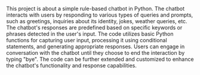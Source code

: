 This project is about a simple rule-based chatbot in Python. The chatbot interacts with users by responding to various types of queries and prompts, such as greetings, inquiries about its identity, jokes, weather queries, etc. The chatbot's responses are predefined based on specific keywords or phrases detected in the user's input. The code utilizes basic Python functions for capturing user input, processing it using conditional statements, and generating appropriate responses. Users can engage in conversation with the chatbot until they choose to end the interaction by typing "bye". The code can be further extended and customized to enhance the chatbot's functionality and response capabilities.